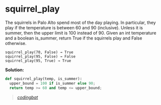 # squirrel_play

The squirrels in Palo Alto spend most of the day playing. In particular, they play if the temperature is between 60 and 90 (inclusive). Unless it is summer, then the upper limit is 100 instead of 90. Given an int temperature and a boolean is_summer, return True if the squirrels play and False otherwise.

```
squirrel_play(70, False) → True
squirrel_play(95, False) → False
squirrel_play(95, True) → True
```

**Solution:**

```python
def squirrel_play(temp, is_summer):
  upper_bound = 100 if is_summer else 90;
  return temp >= 60 and temp <= upper_bound;
```

> _[codingbat](https://codingbat.com/prob/p135815)_